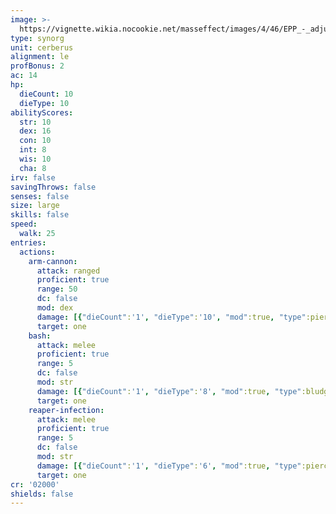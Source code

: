 ```yaml
---
image: >-
  https://vignette.wikia.nocookie.net/masseffect/images/4/46/EPP_-_adjutant_1.png/revision/latest/scale-to-width-down/640?cb=20121202170742
type: synorg
unit: cerberus
alignment: le
profBonus: 2
ac: 14
hp:
  dieCount: 10
  dieType: 10
abilityScores:
  str: 10
  dex: 16
  con: 10
  int: 8
  wis: 10
  cha: 8
irv: false
savingThrows: false
senses: false
size: large
skills: false
speed:
  walk: 25
entries:
  actions:
    arm-cannon:
      attack: ranged
      proficient: true
      range: 50
      dc: false
      mod: dex
      damage: [{"dieCount":'1', "dieType":'10', "mod":true, "type":piercing}]
      target: one
    bash:
      attack: melee
      proficient: true
      range: 5
      dc: false
      mod: str
      damage: [{"dieCount":'1', "dieType":'8', "mod":true, "type":bludgeoning}]
      target: one
    reaper-infection:
      attack: melee
      proficient: true
      range: 5
      dc: false
      mod: str
      damage: [{"dieCount":'1', "dieType":'6', "mod":true, "type":piercing},{"dieCount":'3', "dieType":'6', "mod":true, "type":necrotic}]
      target: one
cr: '02000'
shields: false
---
```

